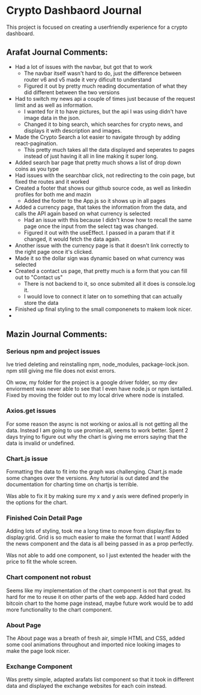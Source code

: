 # Crypto Dashbaord Journal

This project is focused on creating a userfriendly experience for a crypto dashboard.

## Arafat Journal Comments:

- Had a lot of issues with the navbar, but got that to work
  - The navbar itself wasn't hard to do, just the difference between router v6 and v5 made it very dificult to understand
  - Figured it out by pretty much reading documentation of what they did different between the two versions
- Had to switch my news api a couple of times just because of the request limit and as well as information.
  - I wanted for it to have pictures, but the api I was using didn't have image data in the json.
  - Changed it to bing search, which searches for crypto news, and displays it with description and images.
- Made the Crypto Search a lot easier to navigate through by adding react-pagination.
  - This pretty much takes all the data displayed and seperates to pages instead of just having it all in line making it super long.
- Added search bar page that pretty much shows a list of drop down coins as you type
- Had issues with the searchbar click, not redirecting to the coin page, but fixed the routes and it worked
- Created a footer that shows our github source code, as well as linkedin profiles for both me and mazin
  - Added the footer to the App.js so it shows up in all pages
- Added a currency page, that takes the information from the data, and calls the API again based on what currency is selected
  - Had an issue with this because I didn't know how to recall the same page once the input from the select tag was changed.
  - Figured it out with the useEffect. I passed in a param that if it changed, it would fetch the data again.
- Another issue with the currency page is that it doesn't link correctly to the right page once it's clicked.
- Made it so the dollar sign was dynamic based on what currency was selected
- Created a contact us page, that pretty much is a form that you can fill out to "Contact us"
  - There is not backend to it, so once submited all it does is console.log it.
  - I would love to connect it later on to something that can actually store the data
- Finished up final styling to the small componenets to makem look nicer.
-

## Mazin Journal Comments:

### Serious npm and project issues

Ive tried deleting and reinstalling npm, node_modules, package-lock.json. npm still giving me file does not exist errors.

Oh wow, my folder for the project is a google driver folder, so my dev enviorment was never able to see that I even have node.js or npm isntalled.
Fixed by moving the folder out to my local drive where node is installed.

### Axios.get issues

For some reason the async is not working or axios.all is not getting all the data. Instead I am going to use
promise.all, seems to work better. Spent 2 days trying to figure out why the chart is giving me errors saying that
the data is invalid or undefined.

### Chart.js issue

Formatting the data to fit into the graph was challenging. Chart.js made some changes over the versions. Any tutorial is out
dated and the documentation for charting time on chartjs is terrible.

Was able to fix it by making sure my x and y axis were defined properly in the options for the chart.

### Finished Coin Detail Page

Adding lots of styling, took me a long time to move from display:flex to display:grid. Grid is so much easier to make
the format that I want! Added the news component and the data is all being passed in as a prop perfectly.

Was not able to add one component, so I just extented the header with the price to fit the whole screen.

### Chart component not robust

Seems like my implementation of the chart component is not that great. Its hard for me to reuse it on other parts of the web app.
Added hard coded bitcoin chart to the home page instead, maybe future work would be to add more functionality to the chart
component.

### About Page

The About page was a breath of fresh air, simple HTML and CSS, added some cool animations throughout and imported
nice looking images to make the page look nicer.

### Exchange Component

Was pretty simple, adapted arafats list component so that it took in different data and displayed the exchange
websites for each coin instead.
